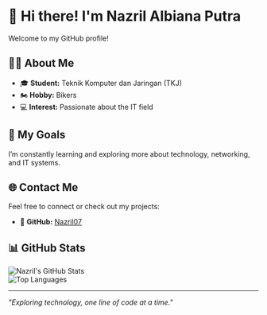# 👋 Hi there! I'm Nazril Albiana Putra  
Welcome to my GitHub profile!  

## 🧑‍💻 About Me  
- 🎓 **Student:** Teknik Komputer dan Jaringan (TKJ)  
- 🏍️ **Hobby:** Bikers  
- 💻 **Interest:** Passionate about the IT field  

## 🚀 My Goals  
I’m constantly learning and exploring more about technology, networking, and IT systems.  

## 🌐 Contact Me  
Feel free to connect or check out my projects:  
- 🔗 **GitHub:** [Nazril07](https://github.com/Nazril07)  

## 📊 GitHub Stats  
![Nazril's GitHub Stats](https://github-readme-stats.vercel.app/api?username=Nazril07&show_icons=true&theme=radical)  
![Top Languages](https://github-readme-stats.vercel.app/api/top-langs/?username=Nazril07&layout=compact&theme=radical)  

---

_"Exploring technology, one line of code at a time."_
